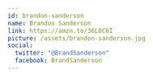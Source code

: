 ```yaml
---
id: brandon-sanderson
name: Brandon Sanderson
link: https://amzn.to/36L0C6I
picture: /assets/brandon-sanderson.jpg
social:
  twitter: "@BrandSanderson"
  facebook: BrandSanderson
---
```

